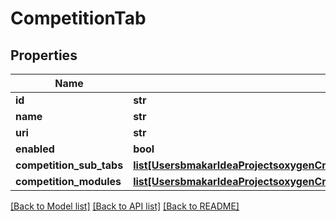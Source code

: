 # CompetitionTab

## Properties
Name | Type | Description | Notes
------------ | ------------- | ------------- | -------------
**id** | **str** |  | [optional] 
**name** | **str** |  | [optional] 
**uri** | **str** |  | [optional] 
**enabled** | **bool** |  | [optional] 
**competition_sub_tabs** | [**list[UsersbmakarIdeaProjectsoxygenCmsApisrcmainresourcesstaticprivatecomponentscompetitionSubTabYamlCompetitionSubTab]**](UsersbmakarIdeaProjectsoxygenCmsApisrcmainresourcesstaticprivatecomponentscompetitionSubTabYamlCompetitionSubTab.md) |  | [optional] 
**competition_modules** | [**list[UsersbmakarIdeaProjectsoxygenCmsApisrcmainresourcesstaticprivatecomponentscompetitionModuleYamlCompetitionModule]**](UsersbmakarIdeaProjectsoxygenCmsApisrcmainresourcesstaticprivatecomponentscompetitionModuleYamlCompetitionModule.md) |  | [optional] 

[[Back to Model list]](../README.md#documentation-for-models) [[Back to API list]](../README.md#documentation-for-api-endpoints) [[Back to README]](../README.md)

